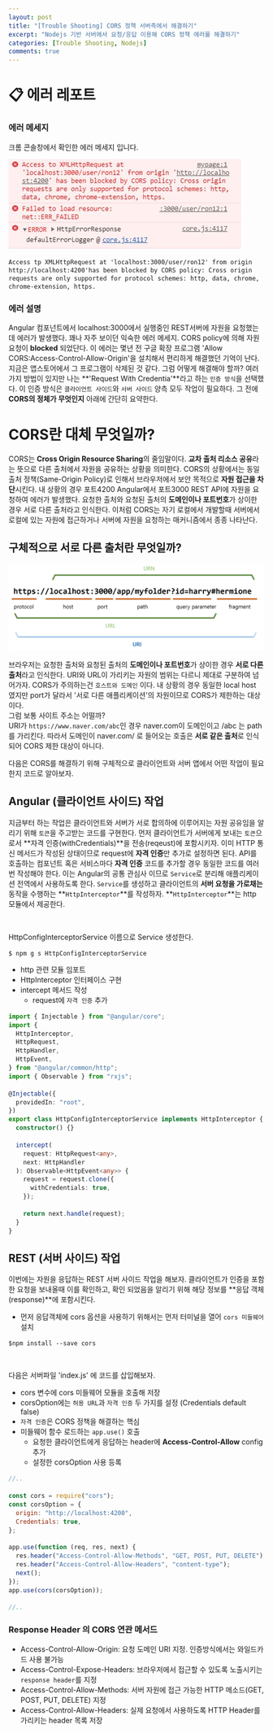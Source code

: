 ```yaml
---
layout: post
title: "[Trouble Shooting] CORS 정책 서버측에서 해결하기"
excerpt: "Nodejs 기반 서버에서 요청/응답 이용해 CORS 정책 에러를 해결하기"
categories: [Trouble Shooting, Nodejs]
comments: true
---
```


# 📋 에러 레포트

### 에러 메세지

크롬 콘솔창에서 확인한 에러 메세지 입니다.

![img load fail](/img/error/cors.JPG) <br>

```
Access tp XMLHttpRequest at 'localhost:3000/user/ron12' from origin http://localhost:4200'has been blocked by CORS policy: Cross origin requests are only supported for protocol schemes: http, data, chrome, chrome-extension, https.
```

### 에러 설명

Angular 컴포넌트에서 localhost:3000에서 실행중인 REST서버에 자원을 요청했는데 에러가 발생했다. 꽤나 자주 보이던 익숙한 에러 메세지. CORS policy에 의해 자원요청이 **blocked** 되었단다. 이 에러는 몇년 전 구글 확장 프로그램 'Allow CORS:Access-Control-Allow-Origin'을 설치해서 편리하게 해결했던 기억이 난다. 지금은 앱스토어에서 그 프로그램이 삭제된 것 같다. 그럼 어떻게 해결해야 할까? 여러가지 방법이 있지만 나는 **'Request With Credentia'**라고 하는 `인증 방식`을 선택했다. 이 인증 방식은 `클라이언트 사이드`와 `서버 사이드` 양측 모두 작업이 필요하다. 그 전에 **CORS의 정체가 무엇인지** 아래에 간단히 요약한다.

# CORS란 대체 무엇일까?

CORS는 **Cross Origin Resource Sharing**의 줄임말이다. **교차 출처 리소스 공유**라는 뜻으로 다른 출처에서 자원을 공유하는 상황을 의미한다. CORS의 상황에서는 동일 출처 정책(Same-Origin Policy)로 인해서 브라우저에서 보안 목적으로 **자원 접근을 차단**시킨다. 내 상황의 경우 포트4200 Angular에서 포트3000 REST API에 자원을 요청하여 에러가 발생했다. 요청한 출처와 요청된 출처의 **도메인이나 포트번호**가 상이한 경우 서로 다른 출처라고 인식한다. 이처럼 CORS는 자기 로컬에서 개발할때 서버에서 로컬에 있는 자원에 접근하거나 서버에 자원을 요청하는 매커니즘에서 종종 나타난다.

## 구체적으로 서로 다른 출처란 무엇일까?

<img src="/img/URI구조.png" />

브라우저는 요청한 출처와 요청된 출처의 **도메인이나 포트번호**가 상이한 경우 **서로 다른 출처**라고 인식한다. URI와 URL이 가리키는 자원의 범위는 다르니 제대로 구분하여 넘어가자. CORS가 주의하는건 `호스트와 도메인` 이다. 내 상황의 경우 동일한 local host 였지만 port가 달라서 '서로 다른 애플리케이션'의 자원이므로 CORS가 제한하는 대상이다. <br/>
그럼 보통 사이트 주소는 어떨까? <br/>
URI가 `https://www.naver.com/abc`인 경우 naver.com이 도메인이고 /abc 는 path를 가리킨다. 따라서 도메인이 naver.com/ 로 들어오는 호출은 **서로 같은 출처**로 인식되어 CORS 제한 대상이 아니다.

다음은 CORS를 해결하기 위해 구체적으로 클라이언트와 서버 앱에서 어떤 작업이 필요한지 코드로 알아보자.

## Angular (클라이언트 사이드) 작업

지금부터 하는 작업은 클라이언트와 서버가 서로 합의하에 이루어지는 자원 공유임을 알리기 위해 `토큰`을 주고받는 코드를 구현한다. 먼저 클라이언트가 서버에게 보내는 `토큰`으로서 **자격 인증(withCredentials)**을 전송(reqeust)에 포함시키자. 이미 HTTP 통신 메서드가 작성된 상태이므로 request에 **자격 인증**만 추가로 설정하면 된다. API를 호출하는 컴포넌트 혹은 서비스마다 **자격 인증** 코드를 추가할 경우 동일한 코드를 여러번 작성해야 한다. 이는 Angular의 공통 관심사 이므로 `Service`로 분리해 애플리케이션 전역에서 사용하도록 한다. `Service`를 생성하고 클라이언트의 **서버 요청을 가로채는** 동작을 수행하는 **`HttpInterceptor`**를 작성하자. **`HttpInterceptor`**는 http 모듈에서 제공한다.

<br>

HttpConfigInterceptorService 이름으로 Service 생성한다.

```
$ npm g s HttpConfigInterceptorService
```

- http 관련 모듈 임포트
- HttpInterceptor 인터페이스 구현
- intercept 메서드 작성
  - request에 `자격 인증` 추가

```typescript
import { Injectable } from "@angular/core";
import {
  HttpInterceptor,
  HttpRequest,
  HttpHandler,
  HttpEvent,
} from "@angular/common/http";
import { Observable } from "rxjs";

@Injectable({
  providedIn: "root",
})
export class HttpConfigInterceptorService implements HttpInterceptor {
  constructor() {}

  intercept(
    request: HttpRequest<any>,
    next: HttpHandler
  ): Observable<HttpEvent<any>> {
    request = request.clone({
      withCredentials: true,
    });

    return next.handle(request);
  }
}
```

## REST (서버 사이드) 작업

이번에는 자원을 응답하는 REST 서버 사이드 작업을 해보자. 클라이언트가 인증을 포함한 요청을 보내올때 이를 확인하고, 확인 되었음을 알리기 위해 해당 정보를 **응답 객체(response)**에 포함시킨다. <br>

- 먼저 응답객체에 cors 옵션을 사용하기 위해서는 먼저 터미널을 열어 `cors 미들웨어` 설치

```
$npm install --save cors
```

<br>

다음은 서버파일 'index.js' 에 코드를 삽입해보자.

- cors 변수에 cors 미들웨어 모듈을 호출해 저장
- corsOption에는 `허용 URL`과 `자격 인증` 두 가지를 설정 (Credentials default false)
- `자격 인증`은 CORS 정책을 해결하는 핵심
- 미들웨어 함수 로드하는 `app.use()` 호출
  - 요청한 클라이언트에게 응답하는 header에 **Access-Control-Allow** config 추가
  - 설정한 corsOption 사용 등록

```javascript
//..

const cors = require("cors");
const corsOption = {
  origin: "http://localhost:4200",
  Credentials: true,
};

app.use(function (req, res, next) {
  res.header("Access-Control-Allow-Methods", "GET, POST, PUT, DELETE");
  res.header("Access-Control-Allow-Headers", "content-type");
  next();
});
app.use(cors(corsOption));

//..
```

### Response Header 의 CORS 연관 메서드

- Access-Control-Allow-Origin: 요청 도메인 URI 지정. 인증방식에서는 와일드카드 사용 불가능
- Access-Control-Expose-Headers: 브라우저에서 접근할 수 있도록 노출시키는 `response header`를 지정
- Access-Control-Allow-Methods: 서버 자원에 접근 가능한 HTTP 메소드(GET, POST, PUT, DELETE) 지정
- Access-Control-Allow-Headers: 실제 요청에서 사용하도록 HTTP Header를 가리키는 header 목록 저장

